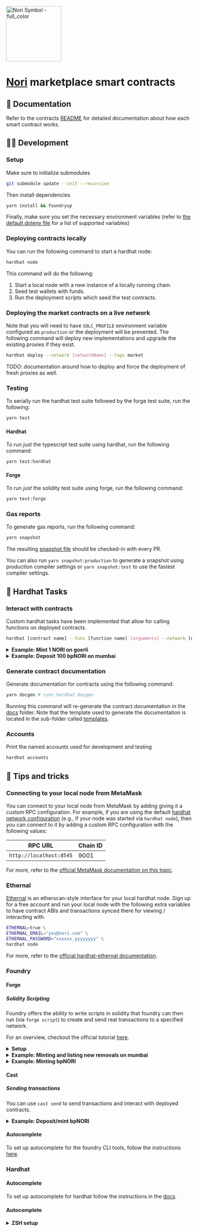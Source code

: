 <img width="150" alt="Nori Symbol - full_color" src="https://user-images.githubusercontent.com/18407013/191872114-ffa7ea67-3ce8-4102-9919-4c6014001a1c.png">

# [Nori](https://nori.com) marketplace smart contracts

## :notebook_with_decorative_cover: Documentation

Refer to the contracts [README](./docs/README.md) for detailed documentation about how each smart contract works.

## :woman_technologist: Development

### Setup

Make sure to initialize submodules

```bash
git submodule update --init --recursive
```

Then install dependencies

```bash
yarn install && foundryup
```

Finally, make sure you set the necessary environment variables (refer to [the default dotenv file](./.env.defaults) for a list of supported variables)

### Deploying contracts locally

You can run the following command to start a hardhat node:

```bash
hardhat node
```

This command will do the following:

1. Start a local node with a new instance of a locally running chain.
2. Seed test wallets with funds.
3. Run the deployment scripts which seed the test contracts.

### Deploying the market contracts on a live network

Note that you will need to have `SOLC_PROFILE` environment variable configured as `production` or the deployment will be prevented.
The following command will deploy new implementations and upgrade the existing proxies if they exist.

```bash
hardhat deploy --network [networkName] --tags market
```

TODO: documentation around how to deploy and force the deployment of fresh proxies as well.

### Testing

To serially run the hardhat test suite followed by the forge test suite, run the following:

```bash
yarn test
```

#### Hardhat

To run _just_ the typescript test suite using hardhat, run the following command:

```bash
yarn test:hardhat
```

#### Forge

To run _just_ the solidity test suite using forge, run the following command:

```bash
yarn test:forge
```

### Gas reports

To generate gas reports, run the following command:

```bash
yarn snapshot
```

The resulting [snapshot file](./.gas-snapshot) should be checked-in with every PR.

You can also run `yarn snapshot:production` to generate a snapshot using production compiler settings or `yarn snapshot:test` to use the fastest compiler settings.

## :construction_worker: Hardhat Tasks

### Interact with contracts

Custom hardhat tasks have been implemented that allow for calling functions on deployed contracts.

```bash
hardhat [contract name] --func [function name] [arguments] --network [network name]
```

<details>

  <summary><b>Example: Mint 1 NORI on goerli</b></summary>

```bash
hardhat NORI \
  --func mint \
  "0x321af43416f670ce8b4ba214dfb87c4199e2a77f" \
  1000000000000000000 \
  "0x" \
  "0x" \
  --network goerli
```

</details>

<details>

  <summary><b>Example: Deposit 100 bpNORI on mumbai</b></summary>

```bash
hardhat BridgedPolygonNORI \
  --func deposit \
  0x6dc772f80495f47d8000530a59ee975b67b7c646 \
  "0x0000000000000000000000000000000000000000000000056bc75e2d63100000" \
  --network mumbai
```

> :information_source: Note that the final argument (`0x0000000000000000000000000000000000000000000000056bc75e2d63100000`) is a `uint256` bytes-encoded representation of 100 bpNORI.

</details>

### Generate contract documentation

Generate documentation for contracts using the following command:

```bash
yarn docgen # runs hardhat docgen
```

Running this command will re-generate the contract documentation in the [docs](./docs) folder. Note that the template used to generate the documentation is located in the sub-folder called [templates](./docs/templates).

### Accounts

Print the named accounts used for development and testing

```bash
hardhat accounts
```

## :ninja: Tips and tricks

### Connecting to your local node from MetaMask

You can connect to your local node from MetaMask by adding giving it a custom RPC configuration. For example, if you are using the default [hardhat network configuration](./config/networks.ts) (e.g., if your node was started via `hardhat node`), then you can connect to it by adding a custom RPC configuration with the following values:

| RPC URL                 | Chain ID |
| ----------------------- | -------- |
| `http://localhost:8545` | 9001     |

For more, refer to the [official MetaMask documentation on this topic](https://metamask.zendesk.com/hc/en-us/articles/360015290012-Using-a-Local-Node).

### Ethernal

[Ethernal](https://app.tryethernal.com/) is an etherscan-style interface for your local hardhat node. Sign up for a free account and run your local node with the following extra variables to have contract ABIs and transactions synced there for viewing / interacting with.

```bash
ETHERNAL=true \
ETHERNAL_EMAIL="you@nori.com" \
ETHERNAL_PASSWORD="xxxxxx_yyyyyyyy" \
hardhat node
```

For more, refer to the [official hardhat-ethernal documentation](https://github.com/tryethernal/hardhat-ethernal/blob/master/README.md).

### Foundry

#### Forge

##### Solidity Scripting

Foundry offers the ability to write scripts in solidity that foundry can then run (via `forge script`) to create and send real transactions to a specified network.

For an overview, checkout the official tutorial [here](https://book.getfoundry.sh/tutorials/solidity-scripting).

<details>

  <summary><b>Setup</b></summary>

For these scripts to work, the following environment variables must be set in your environment:

```
MUMBAI_RPC_URL # The RPC URL for the mumbai network
MNEMONIC # The mnemonic you want to use to sign your transaction with
```

> :information_source: The first index of the `$MNEMONIC` HD path needs to be funded with MATIC, have the correct permissions to make the contract calls, etc.

> :information_source: Our on-chain market on mumbai was deployed with a fireblocks signer, so we have been using the fireblocks signer from the command line with hardhat tasks to grant necessary permissions to other addresses that we may want to use.

Here is the hardhat command for granting the `CONSIGNOR_ROLE` to an address (hardhat is currently required to use a fireblocks signer):

```bash
hardhat \
  --network mumbai \
  Removal \
  --func grantRole \
  `cast call 0xa051E9EeaC803d2fCA1DbF415b78AD9BfEB723b0 "CONSIGNOR_ROLE()" --rpc-url mumbai` `# The bytes32 representation of the CONSIGNOR_ROLE` \
  0x465d5a3fFeA4CD109043499Fa576c3E16f918463
```

See `forge script --help` for many more command line options to the scripting.

A description of how to run some example scripts can be found in the examples below this section.

</details>

<details>

  <summary><b>Example: Minting and listing new removals on mumbai</b></summary>

```bash
forge script \
  script/MintAndListRemovals.s.sol:MintAndListRemovals \
  --rpc-url mumbai \
  --mnemonics=$MNEMONIC \
  --broadcast \
  -vvvvv
```

> :information_source: Transactions for minting removals have at times seemed really slow on mumbai (taking almost 15 minutes to get included).

</details>

<details>

  <summary><b>Example: Minting bpNORI</b></summary>

```bash
forge script \
  script/MintBPNori.s.sol:MintBPNori.sol \
  --rpc-url mumbai \
  --mnemonics=$MNEMONIC \
  --broadcast \
  -vvvv
```

</details>

#### Cast

##### Sending transactions

You can use `cast send` to send transactions and interact with deployed contracts.

<details>

  <summary><b>Example: Deposit/mint bpNORI</b></summary>

The following deposits 100 bpNORI to `$TO_ADDRESS` on mumbai (the first account of the `$MNEMONIC` **must** have the `DEPOSITOR_ROLE` role).

```bash
cast send \
  --mnemonic=$MNEMONIC
  --rpc-url mumbai \
  $TO_ADDRESS \
  "deposit(address,bytes)" \
  $BP_NORI_ADDRESS \
  `cast --to-uint256 100000000000000000000`
```

</details>

#### Autocomplete

To set up autocomplete for the foundry CLI tools, follow the instructions [here](https://book.getfoundry.sh/config/shell-autocompletion.html).

### Hardhat

#### Autocomplete

To set up autocomplete for hardhat follow the instructions in the [docs](https://hardhat.org/guides/shorthand.html).

#### Autocomplete

<details>

  <summary><b>ZSH setup</b></summary>

1. For ZSH (omz), add the following to your zsh config file (requires [zsh-completions](https://github.com/zsh-users/zsh-completions))

```bash
# https://github.com/zsh-users/zsh-completions
fpath+=${ZSH_CUSTOM:-${ZSH:-~/.oh-my-zsh}/custom}/plugins/zsh-completions/src \
autoload -U compinit && compinit
```

</details>
